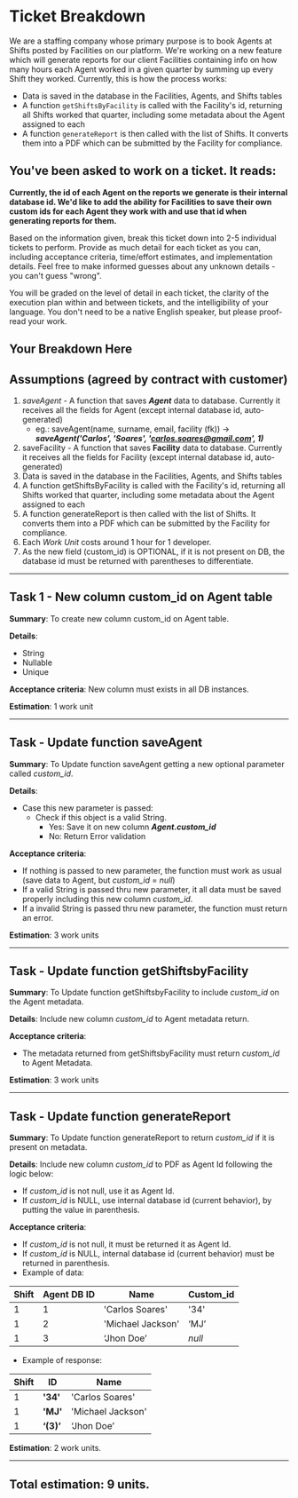 # Ticket Breakdown
We are a staffing company whose primary purpose is to book Agents at Shifts posted by Facilities on our platform. We're working on a new feature which will generate reports for our client Facilities containing info on how many hours each Agent worked in a given quarter by summing up every Shift they worked. Currently, this is how the process works:

- Data is saved in the database in the Facilities, Agents, and Shifts tables
- A function `getShiftsByFacility` is called with the Facility's id, returning all Shifts worked that quarter, including some metadata about the Agent assigned to each
- A function `generateReport` is then called with the list of Shifts. It converts them into a PDF which can be submitted by the Facility for compliance.

## You've been asked to work on a ticket. It reads:

**Currently, the id of each Agent on the reports we generate is their internal database id. We'd like to add the ability for Facilities to save their own custom ids for each Agent they work with and use that id when generating reports for them.**


Based on the information given, break this ticket down into 2-5 individual tickets to perform. Provide as much detail for each ticket as you can, including acceptance criteria, time/effort estimates, and implementation details. Feel free to make informed guesses about any unknown details - you can't guess "wrong".


You will be graded on the level of detail in each ticket, the clarity of the execution plan within and between tickets, and the intelligibility of your language. You don't need to be a native English speaker, but please proof-read your work.

## Your Breakdown Here

## Assumptions (agreed by contract with customer)

1.  _saveAgent_ - A function that saves _**Agent**_ data to database. Currently it receives all the fields for Agent (except internal database id, auto-generated)
    *   eg.: saveAgent(name, surname, email, facility (fk)) → _**saveAgent('Carlos', 'Soares', 'carlos.soares@gmail.com', 1)**_
2.  saveFacility - A function that saves **Facility** data to database. Currently it receives all the fields for Facility (except internal database id, auto-generated)
3.  Data is saved in the database in the Facilities, Agents, and Shifts tables
4.  A function getShiftsByFacility is called with the Facility's id, returning all Shifts worked that quarter, including some metadata about the Agent assigned to each
5.  A function generateReport is then called with the list of Shifts. It converts them into a PDF which can be submitted by the Facility for compliance.
6.  Each _Work Unit_ costs around 1 hour for 1 developer.
7.  As the new field (custom\_id) is OPTIONAL, if it is not present on DB, the database id must be returned with parentheses to differentiate.

---

## Task 1 - New column custom\_id on Agent table

**Summary**: To create new column custom\_id on Agent table. 

**Details**: 

*   String
*   Nullable
*   Unique

**Acceptance criteria**: New column must exists in all DB instances.

**Estimation**: 1 work unit

---

## Task - Update function saveAgent

**Summary**: To Update function saveAgent getting a new optional parameter called _custom\_id_.

**Details**:

*   Case this new parameter is passed:
    *   Check if this object is a valid String.
        *   Yes: Save it on new column _**Agent.custom\_id**_
        *   No: Return Error validation

**Acceptance criteria**: 

*   If nothing is passed to new parameter, the function must work as usual (save data to Agent, but _custom\_id_ = _null_)
*   If a valid String is passed thru new parameter, it all data must be saved properly including this new column _custom\_id_. 
*   If a invalid String is passed thru new parameter, the function must return an error.

**Estimation**: 3 work units

---

## Task - Update function getShiftsbyFacility

**Summary**: To Update function getShiftsbyFacility to include _custom\_id_ on the Agent metadata.

**Details**: Include new column _custom\_id_ to Agent metadata return.

**Acceptance criteria**: 

*   The metadata returned from getShiftsbyFacility must return _custom\_id_ to Agent Metadata.

**Estimation**: 3 work units

---

## Task - Update function generateReport

**Summary**: To Update function generateReport to return _custom\_id_ if it is present on metadata.

**Details**: Include new column _custom\_id_ to PDF as Agent Id following the logic below:

*   If _custom\_id_ is not null, use it as Agent Id.
*   If _custom\_id_ is NULL, use internal database id (current behavior), by putting the value in parenthesis.

**Acceptance criteria**: 

*   If _custom\_id_ is not null, it must be returned it as Agent Id.
*   If _custom\_id_ is NULL, internal database id (current behavior) must be returned in parenthesis.
*   Example of data:

| Shift | Agent DB ID | Name | Custom\_id |
| --- | --- | --- | --- |
| 1 | 1 | 'Carlos Soares' | '34' |
| 1 | 2 | 'Michael Jackson' | ‘MJ’ |
| 1 | 3 | ‘Jhon Doe’ | _null_ |

*   Example of response:

| Shift | ID | Name |
| --- | --- | --- |
| 1 | **'34'** | 'Carlos Soares' |
| 1 | **'MJ'** | 'Michael Jackson' |
| 1 | **‘(3)’** | ‘Jhon Doe’ |

**Estimation**: 2 work units.

---

## Total estimation: 9 units.